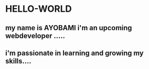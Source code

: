 # HELLO-WORLD

## my name is AYOBAMI i'm an upcoming webdeveloper .....
## i'm passionate in learning and growing my skills....

